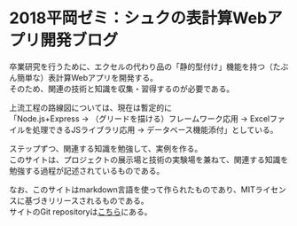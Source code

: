 # 2018平岡ゼミ：シュクの表計算Webアプリ開発ブログ

卒業研究を行うために、エクセルの代わり品の「静的型付け」機能を持つ（たぶん簡単な）表計算Webアプリを開発する。  
そのため、関連の技術と知識を収集・習得するのが必要である。

上流工程の路線図については、現在は暫定的に  
「Node.js+Express -> （グリードを描ける）フレームワーク応用 -> Excelファイルを処理できるJSライブラリ応用 -> データベース機能添付」としている。

ステップずつ、関連する知識を勉強して、実例を作る。  
このサイトは、プロジェクトの展示場と技術の実験場を兼ねて、関連する知識を勉強する過程が記述されているものである。

なお、このサイトはmarkdown言語を使って作られたものであり、MITライセンスに基づきリリースされるものである。  
サイトのGit repositoryは[こちら][]にある。


[こちら]: https://github.com/Tanukium/hsemi "hsemi"